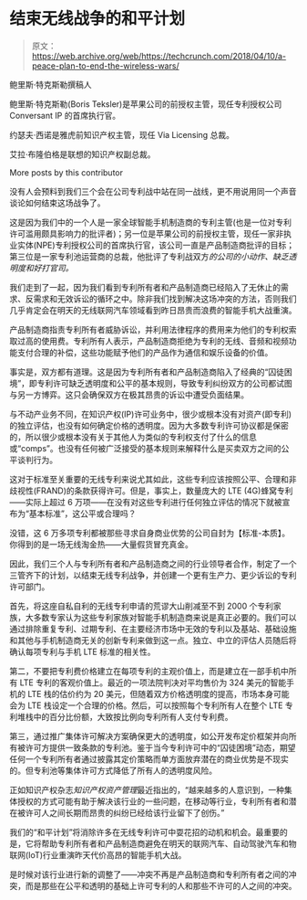 # 结束无线战争的和平计划

> 原文：<https://web.archive.org/web/https://techcrunch.com/2018/04/10/a-peace-plan-to-end-the-wireless-wars/>

鲍里斯·特克斯勒撰稿人

鲍里斯·特克斯勒(Boris Teksler)是苹果公司的前授权主管，现任专利授权公司 Conversant IP 的首席执行官。

约瑟夫·西诺是雅虎前知识产权主管，现任 Via Licensing 总裁。

艾拉·布隆伯格是联想的知识产权副总裁。

More posts by this contributor

没有人会预料到我们三个会在公司专利战中站在同一战线，更不用说用同一个声音谈论如何结束这场战争了。

这是因为我们中的一个人是一家全球智能手机制造商的专利主管(也是一位对专利许可滥用颇具影响力的批评者)；另一位是苹果公司的前授权主管，现任一家非执业实体(NPE)专利授权公司的首席执行官，该公司一直是产品制造商批评的目标；第三位是一家专利池运营商的总裁，他批评了专利战双方*的公司的小动作、缺乏透明度和好打官司。*

我们走到了一起，因为我们看到专利所有者和产品制造商已经陷入了无休止的需求、反需求和无效诉讼的循环之中。除非我们找到解决这场冲突的方法，否则我们几乎肯定会在明天的无线联网汽车领域看到昨日昂贵而浪费的智能手机大战重演。

产品制造商指责专利所有者威胁诉讼，并利用法律程序的费用来为他们的专利权索取过高的使用费。专利所有人表示，产品制造商拒绝为专利的无线、音频和视频功能支付合理的补偿，这些功能赋予他们的产品作为通信和娱乐设备的价值。

事实是，双方都有道理。这是因为专利所有者和产品制造商陷入了经典的“囚徒困境”，即专利许可缺乏透明度和公平的基本规则，导致专利纠纷双方的公司都试图与另一方博弈。这只会确保双方在极其昂贵的诉讼中遭受负面结果。

与不动产业务不同，在知识产权(IP)许可业务中，很少或根本没有对资产(即专利)的独立评估，也没有如何确定价格的透明度。因为大多数专利许可协议都是保密的，所以很少或根本没有关于其他人为类似的专利权支付了什么的信息或“comps”。也没有任何被广泛接受的基本规则来解释什么是买卖双方之间的公平谈判行为。

这对于标准至关重要的无线专利来说尤其如此，这些专利应该按照公平、合理和非歧视性(FRAND)的条款获得许可。但是，事实上，数量庞大的 LTE (4G)蜂窝专利——实际上超过 6 万项——在没有对这些专利进行任何独立评估的情况下就被宣布为“基本标准”，这公平或合理吗？

没错，这 6 万多项专利都被那些寻求自身商业优势的公司自封为【标准-本质】。你得到的是一场无线淘金热——大量假货冒充真金。

 因此，我们三个人与专利所有者和产品制造商之间的行业领导者合作，制定了一个三管齐下的计划，以结束无线专利战争，并创建一个更有生产力、更少诉讼的专利许可部门。

首先，将这座自私自利的无线专利申请的荒谬大山削减至不到 2000 个专利家族，大多数专家认为这些专利家族对智能手机制造商来说是真正必要的。我们可以通过排除重复专利、过期专利、在主要经济市场中无效的专利以及基站、基础设施和其他与手机制造商无关的创新专利来做到这一点。独立、中立的评估人员随后将确认每项专利与手机 LTE 标准的相关性。

第二，不要把专利费价格建立在每项专利的主观价值上，而是建立在一部手机中所有 LTE 专利的客观价值上。最近的一项法院判决对平均售价为 324 美元的智能手机的 LTE 栈的估价约为 20 美元，但随着双方价格透明度的提高，市场本身可能会为 LTE 栈设定一个合理的价格。然后，可以按照每个专利所有人在整个 LTE 专利堆栈中的百分比份额，大致按比例向专利所有人支付专利费。

第三，通过推广集体许可解决方案确保更大的透明度，如公开发布定价框架并向所有被许可方提供一致条款的专利池。鉴于当今专利许可中的“囚徒困境”动态，期望任何一个专利所有者通过披露其定价策略而单方面放弃潜在的商业优势是不现实的。但专利池等集体许可方式降低了所有人的透明度风险。

正如知识产权杂志*知识产权资产管理*最近指出的，“越来越多的人意识到，一种集体授权的方式可能有助于解决该行业的一些问题，在移动等行业，专利所有者和潜在被许可人之间长期而昂贵的纠纷已经给该行业留下了创伤。”

我们的“和平计划”将消除许多在无线专利许可中耍花招的动机和机会。最重要的是，它将帮助专利所有者和产品制造商避免在明天的联网汽车、自动驾驶汽车和物联网(IoT)行业重演昨天代价高昂的智能手机大战。

是时候对该行业进行新的调整了——冲突不再是产品制造商和专利所有者之间的冲突，而是那些在公平和透明的基础上许可专利的人和那些不许可的人之间的冲突。